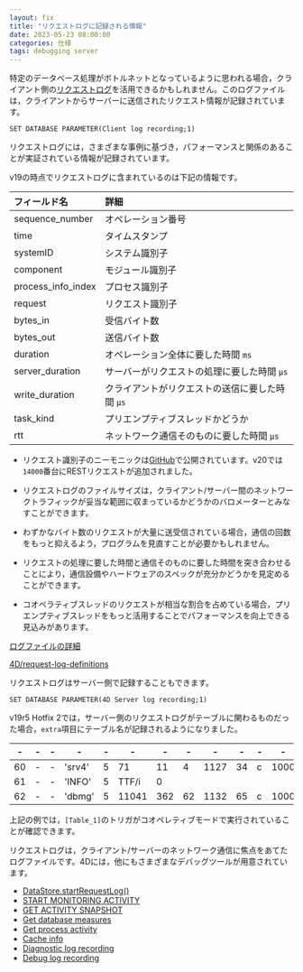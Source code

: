 ```yaml
---
layout: fix
title: "リクエストログに記録される情報"
date: 2023-05-23 08:00:00
categories: 仕様
tags: debugging server
---
```


特定のデータベース処理がボトルネットとなっているように思われる場合，クライアント側の[リクエストログ](https://doc.4d.com/4Dv19/4D/19.6/SET-DATABASE-PARAMETER.301-6270038.ja.html)を活用できるかもしれません。このログファイルは，クライアントからサーバーに送信されたリクエスト情報が記録されています。

```4d
SET DATABASE PARAMETER(Client log recording;1)
```

リクエストログには，さまざまな事例に基づき，パフォーマンスと関係のあることが実証されている情報が記録されています。

v19の時点でリクエストログに含まれているのは下記の情報です。

|フィールド名|詳細|
|:-|:-|
|sequence_number|オペレーション番号|
|time|タイムスタンプ|
|systemID|システム識別子|
|component|モジュール識別子|
|process_info_index|プロセス識別子|
|request|リクエスト識別子|
|bytes_in|受信バイト数|
|bytes_out|送信バイト数|
|duration|オペレーション全体に要した時間 `ms`|
|server_duration|サーバーがリクエストの処理に要した時間 `μs`|
|write_duration|クライアントがリクエストの送信に要した時間 `μs`|
|task_kind|プリエンプティブスレッドかどうか|
|rtt|ネットワーク通信そのものに要した時間 `μs`|

* リクエスト識別子のニーモニックは[GitHub](https://raw.githubusercontent.com/4D/request-log-definitions/master/RequestIDs.txt)で公開されています。v20では`14000`番台にRESTリクエストが追加されました。

* リクエストログのファイルサイズは，クライアント/サーバー間のネットワークトラフィックが妥当な範囲に収まっているかどうかのバロメーターとみなすことができます。

* わずかなバイト数のリクエストが大量に送受信されている場合，通信の回数をもっと抑えるよう，プログラムを見直すことが必要かもしれません。

* リクエストの処理に要した時間と通信そのものに要した時間を突き合わせることにより，通信設備やハードウェアのスペックが充分かどうかを見定めることができます。

* コオペラティブスレッドのリクエストが相当な割合を占めている場合，プリエンプティブスレッドをもっと活用することでパフォーマンスを向上できる見込みがあります。

<i class="fa fa-external-link" aria-hidden="true"></i> [ログファイルの詳細](https://developer.4d.com/docs/ja/Debugging/debugLogFiles/)

<i class="fa fa-external-link" aria-hidden="true"></i> [4D/request-log-definitions](https://github.com/4d/request-log-definitions)

リクエストログはサーバー側で記録することもできます。

```4d
SET DATABASE PARAMETER(4D Server log recording;1)
```

v19r5 Hotfix 2では，サーバー側のリクエストログがテーブルに関わるものだった場合，`extra`項目にテーブル名が記録されるようになりました。

|-|-|-|-|-|-|-|-|-|-|-|-|extra|
|-|-|-|-|-|-|-|-|-|-|-|-|-|
|60|-|-|'srv4'|5|71|11|4|1127|34|c|1000||
|61|-|-|'INFO'|5|TTF/i|0||||||
|62|-|-|'dbmg'|5|11041|362|62|1132|65|c|1000|Table_1|

上記の例では，`[Table_1]`のトリガがコオペレティブモードで実行されていることが確認できます。

リクエストログは，クライアント/サーバーのネットワーク通信に焦点をあてたログファイルです。4Dには，他にもさまざまなデバッグツールが用意されています。

* [DataStore.startRequestLog()](https://developer.4d.com/docs/ja/API/DataStoreClass/#startrequestlog)
* [START MONITORING ACTIVITY](https://doc.4d.com/4Dv19/4D/19.6/START-MONITORING-ACTIVITY.301-6270447.ja.html)
* [GET ACTIVITY SNAPSHOT](https://doc.4d.com/4Dv19/4D/19.6/GET-ACTIVITY-SNAPSHOT.301-6270439.ja.html)
* [Get database measures](https://doc.4d.com/4Dv19/4D/19.6/Get-database-measures.301-6270039.ja.html)
* [Get process activity](https://doc.4d.com/4Dv19/4D/19.6/Get-process-activity.301-6270070.ja.html)
* [Cache info](https://doc.4d.com/4Dv19/4D/19.6/Cache-info.301-6269604.ja.html)
* [Diagnostic log recording](https://doc.4d.com/4Dv19/4D/19.6/SET-DATABASE-PARAMETER.301-6270038.ja.html)
* [Debug log recording](https://doc.4d.com/4Dv19/4D/19.6/SET-DATABASE-PARAMETER.301-6270038.ja.html)
